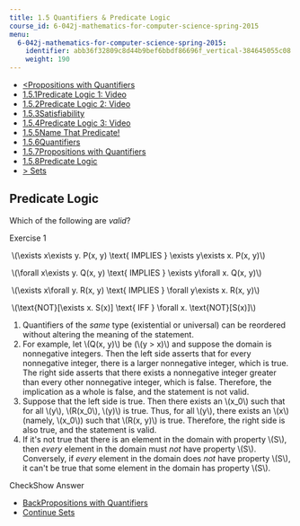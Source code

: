 ```yaml
---
title: 1.5 Quantifiers & Predicate Logic
course_id: 6-042j-mathematics-for-computer-science-spring-2015
menu:
  6-042j-mathematics-for-computer-science-spring-2015:
    identifier: abb36f32809c8d44b9bef6bbdf86696f_vertical-384645055c08
    weight: 190
---
```

*   [<Propositions with Quantifiers](/courses/electrical-engineering-and-computer-science/6-042j-mathematics-for-computer-science-spring-2015/proofs/tp3-1/vertical-7b928b76cb8d)
*   [1.5.1Predicate Logic 1: Video](/courses/electrical-engineering-and-computer-science/6-042j-mathematics-for-computer-science-spring-2015/proofs/tp3-1)
*   [1.5.2Predicate Logic 2: Video](/courses/electrical-engineering-and-computer-science/6-042j-mathematics-for-computer-science-spring-2015/proofs/tp3-1/vertical-7b4a11771cb1)
*   [1.5.3Satisfiability](/courses/electrical-engineering-and-computer-science/6-042j-mathematics-for-computer-science-spring-2015/proofs/tp3-1/vertical-071a48267f00)
*   [1.5.4Predicate Logic 3: Video](/courses/electrical-engineering-and-computer-science/6-042j-mathematics-for-computer-science-spring-2015/proofs/tp3-1/vertical-ef4691d3280b)
*   [1.5.5Name That Predicate!](/courses/electrical-engineering-and-computer-science/6-042j-mathematics-for-computer-science-spring-2015/proofs/tp3-1/vertical-f68a21116180)
*   [1.5.6Quantifiers](/courses/electrical-engineering-and-computer-science/6-042j-mathematics-for-computer-science-spring-2015/proofs/tp3-1/vertical-1131e84e1185)
*   [1.5.7Propositions with Quantifiers](/courses/electrical-engineering-and-computer-science/6-042j-mathematics-for-computer-science-spring-2015/proofs/tp3-1/vertical-7b928b76cb8d)
*   [1.5.8Predicate Logic](/courses/electrical-engineering-and-computer-science/6-042j-mathematics-for-computer-science-spring-2015/proofs/tp3-1/vertical-384645055c08)
*   [\> Sets](/courses/electrical-engineering-and-computer-science/6-042j-mathematics-for-computer-science-spring-2015/proofs/tp3-2)

Predicate Logic
---------------

  

Which of the following are _valid_?

Exercise 1

&nbsp;\\(\\exists x\\exists y. P(x, y) \\text{ IMPLIES } \\exists y\\exists x. P(x, y)\\)&nbsp;

&nbsp;\\(\\forall x\\exists y. Q(x, y) \\text{ IMPLIES } \\exists y\\forall x. Q(x, y)\\)&nbsp;

&nbsp;\\(\\exists x\\forall y. R(x, y) \\text{ IMPLIES } \\forall y\\exists x. R(x, y)\\)&nbsp;

&nbsp;\\(\\text{NOT}\[\\exists x. S(x)\] \\text{ IFF } \\forall x. \\text{NOT}\[S(x)\]\\)&nbsp;

1.  Quantifiers of the _same_ type (existential or universal) can be reordered without altering the meaning of the statement.
2.  For example, let \\(Q(x, y)\\) be (\\(y > x)\\) and suppose the domain is nonnegative integers. Then the left side asserts that for every nonnegative integer, there is a larger nonnegative integer, which is true. The right side asserts that there exists a nonnegative integer greater than every other nonnegative integer, which is false. Therefore, the implication as a whole is false, and the statement is not valid.
3.  Suppose that the left side is true. Then there exists an \\(x\_0\\) such that for all \\(y\\), \\(R(x\_0\\), \\(y)\\) is true. Thus, for all \\(y\\), there exists an \\(x\\) (namely, \\(x\_0\\)) such that \\(R(x, y)\\) is true. Therefore, the right side is also true, and the statement is valid.
4.  If it's not true that there is an element in the domain with property \\(S\\), then _every_ element in the domain must _not_ have property \\(S\\). Conversely, if _every_ element in the domain does _not_ have property \\(S\\), it can't be true that some element in the domain has property \\(S\\).

CheckShow Answer

*   [BackPropositions with Quantifiers](/courses/electrical-engineering-and-computer-science/6-042j-mathematics-for-computer-science-spring-2015/proofs/tp3-1/vertical-7b928b76cb8d)
*   [Continue Sets](/courses/electrical-engineering-and-computer-science/6-042j-mathematics-for-computer-science-spring-2015/proofs/tp3-2)